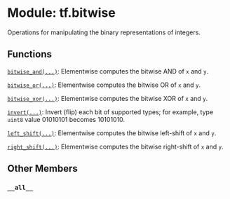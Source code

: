 <div itemscope itemtype="http://developers.google.com/ReferenceObject">
<meta itemprop="name" content="tf.bitwise" />
<meta itemprop="path" content="Stable" />
<meta itemprop="property" content="__all__"/>
</div>

# Module: tf.bitwise

Operations for manipulating the binary representations of integers.

## Functions

[`bitwise_and(...)`](../tf/bitwise/bitwise_and.md): Elementwise computes the bitwise AND of `x` and `y`.

[`bitwise_or(...)`](../tf/bitwise/bitwise_or.md): Elementwise computes the bitwise OR of `x` and `y`.

[`bitwise_xor(...)`](../tf/bitwise/bitwise_xor.md): Elementwise computes the bitwise XOR of `x` and `y`.

[`invert(...)`](../tf/bitwise/invert.md): Invert (flip) each bit of supported types; for example, type `uint8` value 01010101 becomes 10101010.

[`left_shift(...)`](../tf/bitwise/left_shift.md): Elementwise computes the bitwise left-shift of `x` and `y`.

[`right_shift(...)`](../tf/bitwise/right_shift.md): Elementwise computes the bitwise right-shift of `x` and `y`.

## Other Members

<h3 id="__all__"><code>__all__</code></h3>

